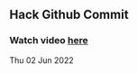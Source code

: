 
 ## Hack Github Commit 
 ### Watch video <a href="https://www.youtube.com">here</a> 
 Thu 02 Jun 2022 
